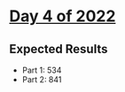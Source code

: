 # [Day 4 of 2022](https://adventofcode.com/2022/day/4)

## Expected Results

- Part 1: 534
- Part 2: 841
